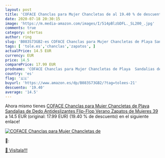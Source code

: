 ```yaml
---
layout: post
title: 'COFACE Chanclas para Mujer Chancletas de al 19.40 % de descuento'
date: 2020-07-18 20:30:15
image: 'https://m.media-amazon.com/images/I/514pBlzbDFL._SL200_.jpg'
comments: true
category: ofertas
author: ring
slug: 'B083S73GB2-es COFACE Chanclas para Mujer Chancletas de Playa Sandalias...'
tags: [ 'tole.es','chanclas','zapatos', ]
actualPrice: 14.5 EUR
currency: EUR
price: 14.5
comparePrice: 17.99 EUR
prodname: 'COFACE Chanclas para Mujer Chancletas de Playa  Sandalias de Dedo  Antideslizantes Flip-Flop Verano Zapatos de Mujeres 39'
country: 'es'
flag: '🇪🇸'
buyurl: 'https://www.amazon.es/dp/B083S73GB2/?tag=tolees-21'
descuento: '19.40'
average: '14.5'
---
```


Ahora mismo tienes [COFACE Chanclas para Mujer Chancletas de Playa  Sandalias de Dedo  Antideslizantes Flip-Flop Verano Zapatos de Mujeres 39](https://www.amazon.es/dp/B083S73GB2/?tag=tolees-21) a 14.5 EUR (original: 17.99 EUR) (19.40 %  de descuento) en el siguiente enlace!

[![COFACE Chanclas para Mujer Chancletas de](https://m.media-amazon.com/images/I/514pBlzbDFL._SL200_.jpg)](https://www.amazon.es/dp/B083S73GB2/?tag=tolees-21)

🔎:


[🛒 Visítala!!!](https://www.amazon.es/dp/B083S73GB2/?tag=tolees-21)
